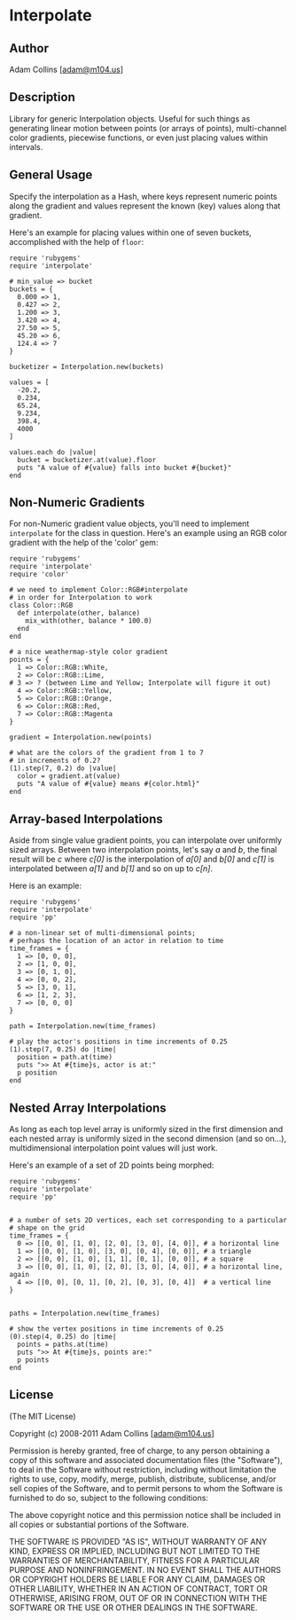 # Interpolate

## Author

Adam Collins [adam@m104.us]


## Description

Library for generic Interpolation objects. Useful for such things as generating
linear motion between points (or arrays of points), multi-channel color
gradients, piecewise functions, or even just placing values within intervals.


## General Usage

Specify the interpolation as a Hash, where keys represent numeric points
along the gradient and values represent the known (key) values along that
gradient.

Here's an example for placing values within one of seven buckets, accomplished
with the help of `floor`:

    require 'rubygems'
    require 'interpolate'

    # min_value => bucket
    buckets = {
      0.000 => 1,
      0.427 => 2,
      1.200 => 3,
      3.420 => 4,
      27.50 => 5,
      45.20 => 6,
      124.4 => 7
    }

    bucketizer = Interpolation.new(buckets)

    values = [
      -20.2,
      0.234,
      65.24,
      9.234,
      398.4,
      4000
    ]

    values.each do |value|
      bucket = bucketizer.at(value).floor
      puts "A value of #{value} falls into bucket #{bucket}"
    end


## Non-Numeric Gradients

For non-Numeric gradient value objects, you'll need to implement `interpolate`
for the class in question.  Here's an example using an RGB color gradient with
the help of the 'color' gem:

    require 'rubygems'
    require 'interpolate'
    require 'color'

    # we need to implement Color::RGB#interpolate
    # in order for Interpolation to work
    class Color::RGB
      def interpolate(other, balance)
        mix_with(other, balance * 100.0)
      end
    end

    # a nice weathermap-style color gradient
    points = {
      1 => Color::RGB::White,
      2 => Color::RGB::Lime,
    # 3 => ? (between Lime and Yellow; Interpolate will figure it out)
      4 => Color::RGB::Yellow,
      5 => Color::RGB::Orange,
      6 => Color::RGB::Red,
      7 => Color::RGB::Magenta
    }

    gradient = Interpolation.new(points)

    # what are the colors of the gradient from 1 to 7
    # in increments of 0.2?
    (1).step(7, 0.2) do |value|
      color = gradient.at(value)
      puts "A value of #{value} means #{color.html}"
    end


## Array-based Interpolations

Aside from single value gradient points, you can interpolate over uniformly
sized arrays.  Between two interpolation points, let's say _a_ and _b_, the
final result will be _c_ where _c[0]_ is the interpolation of _a[0]_ and _b[0]_
and _c[1]_ is interpolated between _a[1]_ and _b[1]_ and so on up to _c[n]_.

Here is an example:

    require 'rubygems'
    require 'interpolate'
    require 'pp'

    # a non-linear set of multi-dimensional points;
    # perhaps the location of an actor in relation to time
    time_frames = {
      1 => [0, 0, 0],
      2 => [1, 0, 0],
      3 => [0, 1, 0],
      4 => [0, 0, 2],
      5 => [3, 0, 1],
      6 => [1, 2, 3],
      7 => [0, 0, 0]
    }

    path = Interpolation.new(time_frames)

    # play the actor's positions in time increments of 0.25
    (1).step(7, 0.25) do |time|
      position = path.at(time)
      puts ">> At #{time}s, actor is at:"
      p position
    end


## Nested Array Interpolations

As long as each top level array is uniformly sized in the first dimension
and each nested array is uniformly sized in the second dimension (and so
on...), multidimensional interpolation point values will just work.

Here's an example of a set of 2D points being morphed:

    require 'rubygems'
    require 'interpolate'
    require 'pp'


    # a number of sets 2D vertices, each set corresponding to a particular
    # shape on the grid
    time_frames = {
      0 => [[0, 0], [1, 0], [2, 0], [3, 0], [4, 0]], # a horizontal line
      1 => [[0, 0], [1, 0], [3, 0], [0, 4], [0, 0]], # a triangle
      2 => [[0, 0], [1, 0], [1, 1], [0, 1], [0, 0]], # a square
      3 => [[0, 0], [1, 0], [2, 0], [3, 0], [4, 0]], # a horizontal line, again
      4 => [[0, 0], [0, 1], [0, 2], [0, 3], [0, 4]]  # a vertical line
    }


    paths = Interpolation.new(time_frames)

    # show the vertex positions in time increments of 0.25
    (0).step(4, 0.25) do |time|
      points = paths.at(time)
      puts ">> At #{time}s, points are:"
      p points
    end


## License

(The MIT License)

Copyright (c) 2008-2011 Adam Collins [adam@m104.us]

Permission is hereby granted, free of charge, to any person obtaining
a copy of this software and associated documentation files (the
"Software"), to deal in the Software without restriction, including
without limitation the rights to use, copy, modify, merge, publish,
distribute, sublicense, and/or sell copies of the Software, and to
permit persons to whom the Software is furnished to do so, subject to
the following conditions:

The above copyright notice and this permission notice shall be
included in all copies or substantial portions of the Software.

THE SOFTWARE IS PROVIDED "AS IS", WITHOUT WARRANTY OF ANY KIND,
EXPRESS OR IMPLIED, INCLUDING BUT NOT LIMITED TO THE WARRANTIES OF
MERCHANTABILITY, FITNESS FOR A PARTICULAR PURPOSE AND
NONINFRINGEMENT. IN NO EVENT SHALL THE AUTHORS OR COPYRIGHT HOLDERS BE
LIABLE FOR ANY CLAIM, DAMAGES OR OTHER LIABILITY, WHETHER IN AN ACTION
OF CONTRACT, TORT OR OTHERWISE, ARISING FROM, OUT OF OR IN CONNECTION
WITH THE SOFTWARE OR THE USE OR OTHER DEALINGS IN THE SOFTWARE.
